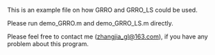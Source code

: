 This is an example file on how GRRO and GRRO_LS could be used.

Please run demo_GRRO.m and demo_GRRO_LS.m directly.

Please feel free to contact me (zhangjia_gl@163.com), if you have any problem about this program.

